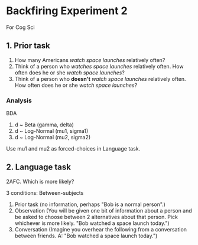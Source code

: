 # Backfiring Experiment 2
For Cog Sci 

## 1. Prior task

1. How many Americans *watch space launches* relatively often?
2. Think of a person who *watches space launches* relatively often. How often does he or she *watch space launches*?
3. Think of a person who **doesn't** *watch space launches* relatively often. How often does he or she *watch space launches*?

### Analysis

BDA

1. d ~ Beta (gamma, delta)
2. d ~ Log-Normal (mu1, sigma1)
3. d ~ Log-Normal (mu2, sigma2)

Use mu1 and mu2 as forced-choices in Language task.

## 2. Language task

2AFC. Which is more likely?

3 conditions: Between-subjects

1. Prior task (no information, perhaps "Bob is a normal person".)
2. Observation (You will be given one bit of information about a person and be asked to choose between 2 alternatives about that person.  Pick whichever is more likely.  "Bob watched a space launch today.")
3. Conversation (Imagine you overhear the following from a conversation between friends. A: "Bob watched a space launch today.")

